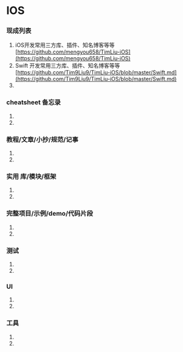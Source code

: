 
# IOS 

### 现成列表
1. iOS开发常用三方库、插件、知名博客等等
[https://github.com/mengyou658/TimLiu-iOS](https://github.com/mengyou658/TimLiu-iOS)
1. Swift 开发常用三方库、插件、知名博客等等
[https://github.com/Tim9Liu9/TimLiu-iOS/blob/master/Swift.md](https://github.com/Tim9Liu9/TimLiu-iOS/blob/master/Swift.md)
1. 

### cheatsheet 备忘录
1. 
1. 

### 教程/文章/小抄/规范/记事
1. 
1. 

### 实用 库/模块/框架
1. 
1. 

### 完整项目/示例/demo/代码片段
1. 
1. 

### 测试
1. 
1. 

### UI
1. 
1. 

### 工具
1. 
1. 
